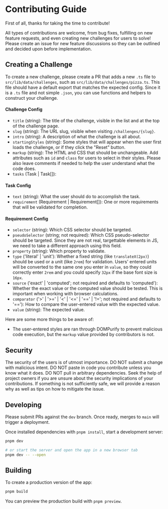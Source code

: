 # Contributing Guide

First of all, thanks for taking the time to contribute!

All types of contributions are welcome, from bug fixes, fulfilling on new feature requests, and even creating new challenges for users to solve! Please create an issue for new feature discussions so they can be outlined and decided upon before implementation.

## Creating a Challenge

To create a new challenge, please create a PR that adds a new `.ts` file to `src/lib/data/challenges`, such as `src/lib/data/challenges/pizza.ts`. This file should have a default export that matches the expected config. Since it is a `.ts` file and not simple `.json`, you can use functions and helpers to construct your challenge.

#### Challenge Config

- `title` (string): The title of the challenge, visible in the list and at the top of the challenge page.
- `slug` (string): The URL slug, visible when visiting `/challenges/{slug}`.
- `intro` (string): A description of what the challenge is all about.
- `startingStyles` (string): Some styles that will appear when the user first loads the challenge, or if they click the "Reset" button.
- `markup` (string): The HTML and CSS that should be unchangeable. Add attributes such as `id` and `class` for users to select in their styles. Please also leave comments if needed to help the user understand what the code does.
- `tasks` (Task | Task[]):

#### Task Config

- `text` (string): What the user should do to accomplish the task.
- `requirement` (Requirement | Requirement[]): One or more requirements that will be validated for completion.

#### Requirement Config

- `selector` (string): Which CSS selector should be targeted.
- `pseudoSelector` (string; not required): Which CSS pseudo-selector should be targeted. Since they are not real, targettable elements in JS, we need to take a different approach using this field.
- `property` (string): Which property to validate.
- `type` ('literal' | 'unit'): Whether a fixed string (like `translateX(2px)`) should be used or a unit (like `2rem`) for validation. Users' entered units will be converted to the same one you enter in `value`, so they could correctly enter `2rem` and you could specify `32px` if the base font size is `16px`.
- `source` ('exact' | 'computed'; not required and defaults to 'computed'): Whether the exact value or the computed value should be tested. This is important when working with browser calculations.
- `comparator` ('>' | '>=' | '<' | '<=' | '==' | '!='; not required and defaults to '=='): How to compare the user-entered value with the expected value.
- `value` (string): The expected value.

Here are some more things to be aware of:

- The user-entered styles are ran through DOMPurify to prevent malicious code execution, but the `markup` value provided by contributors is not.

## Security

The security of the users is of utmost importance. DO NOT submit a change with malicious intent. DO NOT paste in code you contribute unless you know what it does. DO NOT pull in arbitrary dependencies. Seek the help of project owners if you are unsure about the security implications of your contributions. If something is not sufficiently safe, we will provide a reason why as well as tips on how to mitigate the issue.

## Developing

Please submit PRs against the `dev` branch. Once ready, merges to `main` will trigger a deployment.

Once installed dependencies with `pnpm install`, start a development server:

```bash
pnpm dev

# or start the server and open the app in a new browser tab
pnpm dev -- --open
```

## Building

To create a production version of the app:

```bash
pnpm build
```

You can preview the production build with `pnpm preview`.
